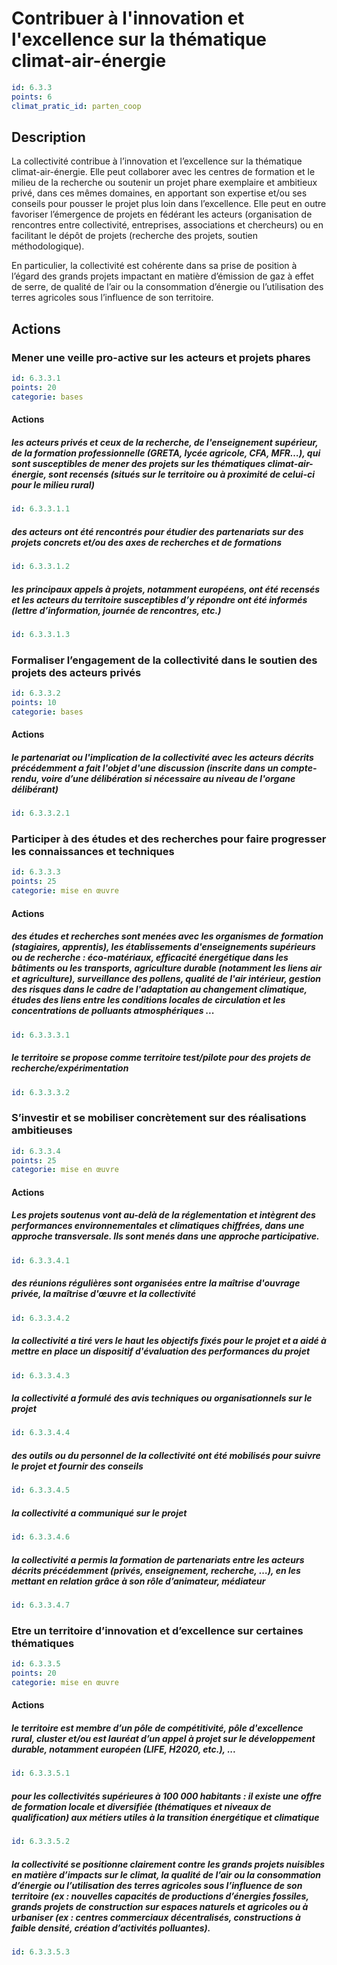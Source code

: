# Contribuer à l'innovation et l'excellence sur la thématique climat-air-énergie
```yaml
id: 6.3.3
points: 6
climat_pratic_id: parten_coop
```
## Description
La collectivité contribue à l’innovation et l’excellence sur la thématique climat-air-énergie. Elle peut collaborer avec les centres de formation et le milieu de la recherche ou soutenir un projet phare exemplaire et ambitieux privé, dans ces mêmes domaines, en apportant son expertise et/ou ses conseils pour pousser le projet plus loin dans l’excellence. Elle peut en outre favoriser l’émergence de projets en fédérant les acteurs (organisation de rencontres entre collectivité, entreprises, associations et chercheurs) ou en facilitant le dépôt de projets (recherche des projets, soutien méthodologique).

En particulier, la collectivité est cohérente dans sa prise de position à l’égard des grands projets impactant en matière d’émission de gaz à effet de serre, de qualité de l’air ou la consommation d’énergie ou l’utilisation des terres agricoles sous l’influence de son territoire.


## Actions
### Mener une veille pro-active sur les acteurs et projets phares
```yaml
id: 6.3.3.1
points: 20
categorie: bases
```
#### Actions
##### les acteurs privés et ceux de la recherche, de l'enseignement supérieur, de la formation professionnelle (GRETA, lycée agricole, CFA, MFR…), qui sont susceptibles de mener des projets sur les thématiques climat-air-énergie, sont recensés (situés sur le territoire ou à proximité de celui-ci pour le milieu rural)
```yaml
id: 6.3.3.1.1
```

##### des acteurs ont été rencontrés pour étudier des partenariats sur des projets concrets et/ou des axes de recherches et de formations
```yaml
id: 6.3.3.1.2
```

##### les principaux appels à projets, notamment européens, ont été recensés et les acteurs du territoire susceptibles d’y répondre ont été informés (lettre d’information, journée de rencontres, etc.)
```yaml
id: 6.3.3.1.3
```


### Formaliser l’engagement de la collectivité dans le soutien des projets des acteurs privés
```yaml
id: 6.3.3.2
points: 10
categorie: bases
```
#### Actions
##### le partenariat ou l'implication de la collectivité avec les acteurs décrits précédemment a fait l'objet d'une discussion (inscrite dans un compte-rendu, voire d’une délibération si nécessaire au niveau de l'organe délibérant)
```yaml
id: 6.3.3.2.1
```


### Participer à des études et des recherches pour faire progresser les connaissances et techniques
```yaml
id: 6.3.3.3
points: 25
categorie: mise en œuvre
```
#### Actions
##### des études et recherches sont menées avec les organismes de formation (stagiaires, apprentis), les établissements d'enseignements supérieurs ou de recherche : éco-matériaux, efficacité énergétique dans les bâtiments ou les transports, agriculture durable (notamment les liens air et agriculture), surveillance des pollens, qualité de l'air intérieur, gestion des risques dans le cadre de l'adaptation au changement climatique, études des liens entre les conditions locales de circulation et les concentrations de polluants atmosphériques ...
```yaml
id: 6.3.3.3.1
```

##### le territoire se propose comme territoire test/pilote pour des projets de recherche/expérimentation
```yaml
id: 6.3.3.3.2
```


### S’investir et se mobiliser concrètement sur des réalisations ambitieuses
```yaml
id: 6.3.3.4
points: 25
categorie: mise en œuvre
```
#### Actions
##### Les projets soutenus vont au-delà de la réglementation et intègrent des performances environnementales et climatiques chiffrées, dans une approche transversale. Ils sont menés dans une approche participative.
```yaml
id: 6.3.3.4.1
```

##### des réunions régulières sont organisées entre la maîtrise d'ouvrage privée, la maîtrise d'œuvre et la collectivité
```yaml
id: 6.3.3.4.2
```

##### la collectivité a tiré vers le haut les objectifs fixés pour le projet et a aidé à mettre en place un dispositif d'évaluation des performances du projet
```yaml
id: 6.3.3.4.3
```

##### la collectivité a formulé des avis techniques ou organisationnels sur le projet
```yaml
id: 6.3.3.4.4
```

##### des outils ou du personnel de la collectivité ont été mobilisés pour suivre le projet et fournir des conseils
```yaml
id: 6.3.3.4.5
```

##### la collectivité a communiqué sur le projet
```yaml
id: 6.3.3.4.6
```

##### la collectivité a permis la formation de partenariats entre les acteurs décrits précédemment (privés, enseignement, recherche, …), en les mettant en relation grâce à son rôle d’animateur, médiateur
```yaml
id: 6.3.3.4.7
```


### Etre un territoire d’innovation et d’excellence sur certaines thématiques
```yaml
id: 6.3.3.5
points: 20
categorie: mise en œuvre
```
#### Actions
##### le territoire est membre d’un pôle de compétitivité, pôle d'excellence rural, cluster et/ou est lauréat d’un appel à projet sur le développement durable, notamment européen (LIFE, H2020, etc.), ...
```yaml
id: 6.3.3.5.1
```

##### pour les collectivités supérieures à 100 000 habitants : il existe une offre de formation locale et diversifiée (thématiques et niveaux de qualification) aux métiers utiles à la transition énergétique et climatique
```yaml
id: 6.3.3.5.2
```

##### la collectivité se positionne clairement contre les grands projets nuisibles en matière d’impacts sur le climat, la qualité de l’air ou la consommation d’énergie ou l’utilisation des terres agricoles sous l’influence de son territoire (ex : nouvelles capacités de productions d’énergies fossiles, grands projets de construction sur espaces naturels et agricoles ou à urbaniser (ex : centres commerciaux décentralisés, constructions à faible densité, création d’activités polluantes).
```yaml
id: 6.3.3.5.3
```


